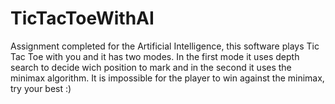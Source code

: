 # TicTacToeWithAI

Assignment completed for the Artificial Intelligence, this software plays Tic Tac Toe with you and it has two modes.
In the first mode it uses depth search to decide wich position to mark and in the second it uses the minimax algorithm. It is impossible for the player to win against the minimax, try your best :)
